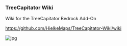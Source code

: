 ### TreeCapitator Wiki
Wiki for the TreeCapitator Bedrock Add-On

https://github.com/HielkeMaps/TreeCapitator-Wiki/wiki

![jpg](https://github.com/user-attachments/assets/94816312-2855-44bd-b3ed-af3571d5c62f)
